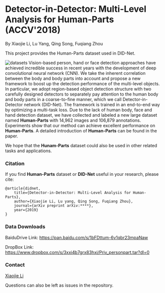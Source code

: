 # Detector-in-Detector: Multi-Level Analysis for Human-Parts (ACCV'2018)
By Xiaojie Li, Lu Yang, Qing Song, Fuqiang Zhou

This project provides the Human-Parts dataset used in DID-Net.

![datasets](https://github.com/xiaojie1017/Priv_personpart/blob/master/dataset.png)
Vision-based person, hand or face detection approaches have achieved incredible success in recent years with the development of deep convolutional neural network (CNN). We take the inherent correlation between the body and body parts into account and propose a new framework to boost up the detection performance of the multi-level objects. In particular, we adopt region-based object detection structure with two carefully designed detectors to separately pay attention to the human body and body parts in a coarse-to-fine manner, which we call Detector-in-Detector network (DID-Net). The framework is trained in an end-to-end way by optimizing a multi-task loss. Due to the lack of human body, face and hand detection dataset, we have collected and labeled a new large dataset named **Human-Parts** with 14,962 images and 106,879 annotations. Experiments show that our method can achieve excellent performance on **Human-Parts**. A detailed introduction of **Human-Parts** can be found in the paper.

We hope that the **Hunam-Parts** dataset could also be used in other related tasks and applications.

### Citation
If you find **Human-Parts** dataset or **DID-Net** useful in your research, please cite:

	@article{didnet,
  		title={Detector-in-Detector: Multi-Level Analysis for Human-Parts},
  		author={Xiaojie Li, Lu yang, Qing Song, Fuqiang Zhou},
  		journal={arXiv preprint arXiv:****},
  		year={2019}
    }

### Data Downloads

BaiduDrive Link: https://pan.baidu.com/s/1bFDttum-6v1qbr23mpaNaw

DropBox Link: https://www.dropbox.com/s/3xxi4b7grx83hxi/Priv_personpart.tar?dl=0

### Contact
[Xiaojie Li](xiaojieli@buaa.edu.cn)

Questions can also be left as issues in the repository. 
